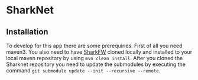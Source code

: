 # SharkNet

## Installation

To develop for this app there are some prerequiries. First of all you need maven3. You also need to have [SharkFW](https://github.com/SharedKnowledge/SharkFW) cloned locally and installed to your local maven repository by using `mvn clean install`.
After you cloned the Sharknet repository you need to update the submodules by executing the command `git submodule update --init --recursive --remote`.
